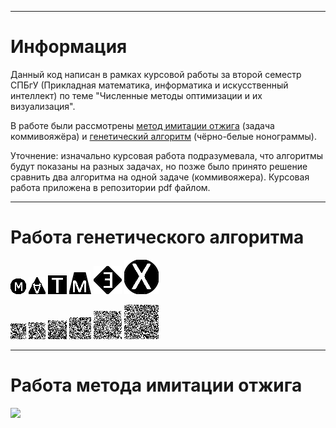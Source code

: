 ___
# Информация
Данный код написан в рамках курсовой работы за второй семестр СПБгУ (Прикладная математика, информатика и искусственный интеллект) по теме "Численные методы оптимизации и их визуализация".

В работе были рассмотрены [метод имитации отжига](https://ru.wikipedia.org/wiki/%D0%90%D0%BB%D0%B3%D0%BE%D1%80%D0%B8%D1%82%D0%BC_%D0%B8%D0%BC%D0%B8%D1%82%D0%B0%D1%86%D0%B8%D0%B8_%D0%BE%D1%82%D0%B6%D0%B8%D0%B3%D0%B0) (задача коммивояжёра) и [генетический алгоритм](https://ru.wikipedia.org/wiki/%D0%93%D0%B5%D0%BD%D0%B5%D1%82%D0%B8%D1%87%D0%B5%D1%81%D0%BA%D0%B8%D0%B9_%D0%B0%D0%BB%D0%B3%D0%BE%D1%80%D0%B8%D1%82%D0%BC) (чёрно-белые нонограммы).

Уточнение: изначально курсовая работа подразумевала, что алгоритмы будут показаны на разных задачах, но позже было принято решение сравнить два алгоритма на одной задаче (коммивояжера). Курсовая работа приложена в репозитории pdf файлом.

___
# Работа генетического алгоритма

![](TestGen/m_m.png)
![](TestGen/A.png)
![](TestGen/T.png)
![](TestGen/M.png)
![](TestGen/E.png)
![](TestGen/X.png)

![](TestGen/Res_25x25.gif)
![](TestGen/Res_27x27.gif)
![](TestGen/Res_30x30.gif)
![](TestGen/Res_35x35.gif)
![](TestGen/Res_45x45.gif)
![](TestGen/Res_55x55.gif)

___
# Работа метода имитации отжига

![](TestAnnealing/cities_200.gif)
